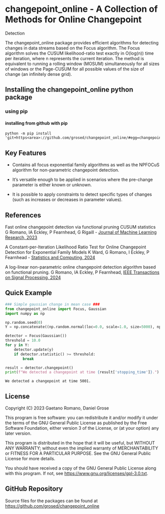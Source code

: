 # changepoint_online - A Collection of Methods for Online Changepoint
Detection


The changepoint_online package provides efficient algorithms for
detecting changes in data streams based on the Focus algorithm. The
Focus algorithm solves the CUSUM likelihood-ratio test exactly in
O(log(n)) time per iteration, where n represents the current iteration.
The method is equivalent to running a rolling window (MOSUM)
simultaneously for all sizes of windows or the Page-CUSUM for all
possible values of the size of change (an infinitely dense grid).

## Installing the changepoint_online python package

### using pip

#### installing from github with pip

    python -m pip install 'git+https<area>://github.com/grosed/changepoint_online/#egg=changepoint.online&subdirectory=python/package'

## Key Features

- Contains all focus exponential family algorithms as well as the
  NPFOCuS algorithm for non-parametric changepoint detection.

- It’s versatile enough to be applied in scenarios where the pre-change
  parameter is either known or unknown.

- It is possible to apply constraints to detect specific types of
  changes (such as increases or decreases in parameter values).

## References

Fast online changepoint detection via functional pruning CUSUM
statistics G Romano, IA Eckley, P Fearnhead, G Rigaill - [Journal of
Machine Learning Research,
2023](https://www.jmlr.org/papers/volume24/21-1230/21-1230.pdf)

A Constant-per-Iteration Likelihood Ratio Test for Online Changepoint
Detection for Exponential Family Models K Ward, G Romano, I Eckley, P
Fearnhead - [Statistics and Computing,
2024](https://link.springer.com/article/10.1007/s11222-024-10416-6)

A log-linear non-parametric online changepoint detection algorithm based
on functional pruning. G Romano, IA Eckley, P Fearnhead, [IEEE
Transactions on Signal Processing,
2024](https://ieeexplore.ieee.org/document/10365656)

## Quick Example

``` python
### Simple gaussian change in mean case ###
from changepoint_online import Focus, Gaussian
import numpy as np

np.random.seed(0)
Y = np.concatenate((np.random.normal(loc=0.0, scale=1.0, size=5000), np.random.normal(loc=10.0, scale=1.0, size=5000)))

detector = Focus(Gaussian())
threshold = 10.0
for y in Y:
    detector.update(y)
    if detector.statistic() >= threshold:
        break

result = detector.changepoint()
print(f"We detected a changepoint at time {result['stopping_time']}.")
```

    We detected a changepoint at time 5001.

## License

Copyright (C) 2023 Gaetano Romano, Daniel Grose

This program is free software: you can redistribute it and/or modify it
under the terms of the GNU General Public License as published by the
Free Software Foundation, either version 3 of the License, or (at your
option) any later version.

This program is distributed in the hope that it will be useful, but
WITHOUT ANY WARRANTY; without even the implied warranty of
MERCHANTABILITY or FITNESS FOR A PARTICULAR PURPOSE. See the GNU General
Public License for more details.

You should have received a copy of the GNU General Public License along
with this program. If not, see
<https://www.gnu.org/licenses/gpl-3.0.txt>.

## GitHub Repository

Source files for the packages can be found at
<https://github.com/grosed/changepoint_online>
